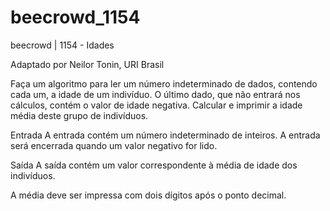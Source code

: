 # beecrowd_1154

beecrowd | 1154 - Idades

Adaptado por Neilor Tonin, URI  Brasil

Faça um algoritmo para ler um número indeterminado de dados, contendo cada um, a idade de um indivíduo. O último dado, que não entrará nos cálculos, contém o valor de idade negativa. Calcular e imprimir a idade média deste grupo de indivíduos.

Entrada
A entrada contém um número indeterminado de inteiros. A entrada será encerrada quando um valor negativo for lido.

Saída
A saída contém um valor correspondente à média de idade dos indivíduos.

A média deve ser impressa com dois dígitos após o ponto decimal.
